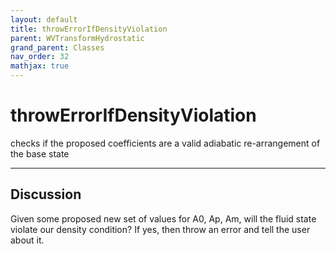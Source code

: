 ```yaml
---
layout: default
title: throwErrorIfDensityViolation
parent: WVTransformHydrostatic
grand_parent: Classes
nav_order: 32
mathjax: true
---
```


#  throwErrorIfDensityViolation

checks if the proposed coefficients are a valid adiabatic re-arrangement of the base state


---

## Discussion

  Given some proposed new set of values for A0, Ap, Am, will
  the fluid state violate our density condition? If yes, then
  throw an error and tell the user about it.
